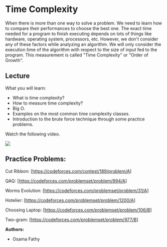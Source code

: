 # Time Complexity

When there is more than one way to solve a problem. We need to learn how to compare 
their performances to choose the best one.
The exact time needed for a program to finish executing depends on lots of things like hardware, operating system, processors, etc. However, we don't consider any of these factors while analyzing an algorithm. We will only consider the execution time of the algorithm with respect to the size of input fed to the program. This measurement is called "Time Complexity" or "Order of Growth".


## Lecture 

What you will learn:
- What is time complexity?
- How to measure time complexity?
- Big O.
- Examples on the most common time complexity classes.
- Introduction to the brute force technique through some practice problems.

Watch the following video.

[![](https://img.youtube.com/vi/sOYBdcsMePE/mq1.jpg)](https://www.youtube.com/watch?v=sOYBdcsMePE)


## Practice Problems:

Cut Ribbon: [https://codeforces.com/contest/189/problem/A]

QAQ:  [https://codeforces.com/problemset/problem/894/A]

Worms Evolution: [https://codeforces.com/problemset/problem/31/A]

Hotelier: [https://codeforces.com/problemset/problem/1200/A]

Choosing Laptop: [https://codeforces.com/problemset/problem/106/B]

Two-gram: [https://codeforces.com/problemset/problem/977/B]


**Authors:**
* Osama Fathy